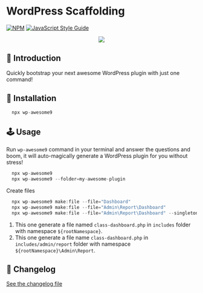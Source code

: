 # WordPress Scaffolding

[![NPM](https://img.shields.io/npm/v/wp-awesome9.svg)](https://www.npmjs.com/package/wp-awesome9) [![JavaScript Style Guide](https://img.shields.io/badge/code_style-standard-brightgreen.svg)](https://standardjs.com)

<p align="center">
	<img src="https://img.icons8.com/nolan/256/wordpress.png"/>
</p>

## 📃 Introduction

Quickly bootstrap your next awesome WordPress plugin with just one command!

## 💾 Installation

```js
  npx wp-awesome9
```

## 🕹 Usage

Run `wp-awesome9` command in your terminal and answer the questions and boom, it will auto-magically generate a WordPress plugin for you without stress!

```js
  npx wp-awesome9
  npx wp-awesome9 --folder=my-awesome-plugin
```

Create files
```js
  npx wp-awesome9 make:file --file="Dashboard"
  npx wp-awesome9 make:file --file="Admin\Report\Dashboard"
  npx wp-awesome9 make:file --file="Admin\Report\Dashboard" --singleton
```

1. This one generate a file named `class-dashboard.php` in `includes` folder with namespace `${rootNamespace}`.
2. This one generate a file name `class-dashboard.php` in `includes/admin/report` folder with namespace `${rootNamespace}\Admin\Report`.

## 📖 Changelog

[See the changelog file](./CHANGELOG.md)
